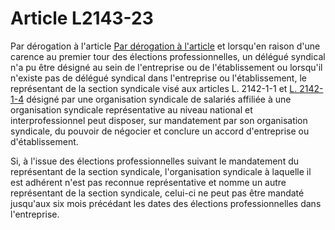 # Article L2143-23

Par dérogation à l'article [Par dérogation à l'article][1] et lorsqu'en raison d'une carence au premier tour des élections professionnelles, un délégué syndical n'a pu être désigné au sein de l'entreprise ou de l'établissement ou lorsqu'il n'existe pas de délégué syndical dans l'entreprise ou l'établissement, le représentant de la section syndicale visé aux articles L. 2142-1-1 et [L. 2142-1-4][2] désigné par une organisation syndicale de salariés affiliée à une organisation syndicale représentative au niveau national et interprofessionnel peut disposer, sur mandatement par son organisation syndicale, du pouvoir de négocier et conclure un accord d'entreprise ou d'établissement. 
  
  
Si, à l'issue des élections professionnelles suivant le mandatement du représentant de la section syndicale, l'organisation syndicale à laquelle il est adhérent n'est pas reconnue représentative et nomme un autre représentant de la section syndicale, celui-ci ne peut pas être mandaté jusqu'aux six mois précédant les dates des élections professionnelles dans l'entreprise.

 [1]: /affichCodeArticle.do?cidTexte=LEGITEXT000006072050&idArticle=LEGIARTI000019348128&dateTexte=&categorieLien=cid
 [2]: /affichCodeArticle.do?cidTexte=LEGITEXT000006072050&idArticle=LEGIARTI000019348152&dateTexte=&categorieLien=cid